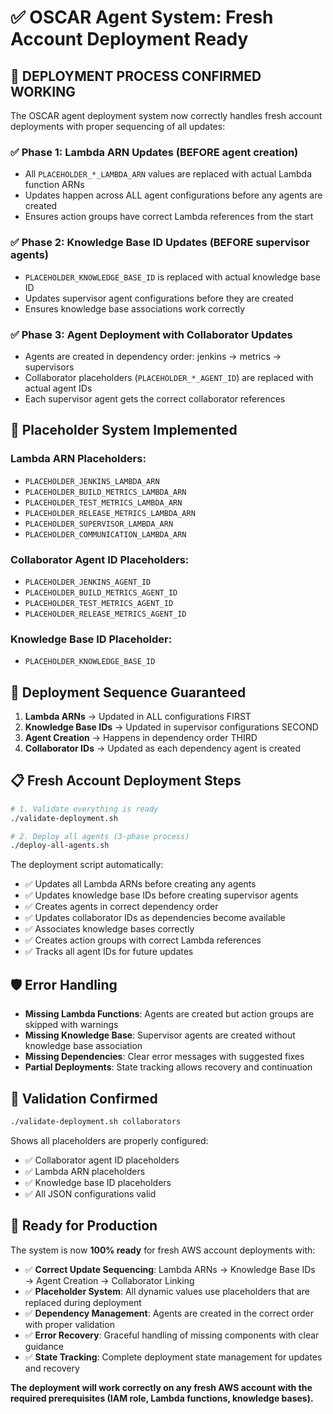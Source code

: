 # ✅ OSCAR Agent System: Fresh Account Deployment Ready

## 🎯 **DEPLOYMENT PROCESS CONFIRMED WORKING**

The OSCAR agent deployment system now correctly handles fresh account deployments with proper sequencing of all updates:

### ✅ **Phase 1: Lambda ARN Updates (BEFORE agent creation)**
- All `PLACEHOLDER_*_LAMBDA_ARN` values are replaced with actual Lambda function ARNs
- Updates happen across ALL agent configurations before any agents are created
- Ensures action groups have correct Lambda references from the start

### ✅ **Phase 2: Knowledge Base ID Updates (BEFORE supervisor agents)**
- `PLACEHOLDER_KNOWLEDGE_BASE_ID` is replaced with actual knowledge base ID
- Updates supervisor agent configurations before they are created
- Ensures knowledge base associations work correctly

### ✅ **Phase 3: Agent Deployment with Collaborator Updates**
- Agents are created in dependency order: jenkins → metrics → supervisors
- Collaborator placeholders (`PLACEHOLDER_*_AGENT_ID`) are replaced with actual agent IDs
- Each supervisor agent gets the correct collaborator references

## 🔧 **Placeholder System Implemented**

### Lambda ARN Placeholders:
- `PLACEHOLDER_JENKINS_LAMBDA_ARN`
- `PLACEHOLDER_BUILD_METRICS_LAMBDA_ARN`
- `PLACEHOLDER_TEST_METRICS_LAMBDA_ARN`
- `PLACEHOLDER_RELEASE_METRICS_LAMBDA_ARN`
- `PLACEHOLDER_SUPERVISOR_LAMBDA_ARN`
- `PLACEHOLDER_COMMUNICATION_LAMBDA_ARN`

### Collaborator Agent ID Placeholders:
- `PLACEHOLDER_JENKINS_AGENT_ID`
- `PLACEHOLDER_BUILD_METRICS_AGENT_ID`
- `PLACEHOLDER_TEST_METRICS_AGENT_ID`
- `PLACEHOLDER_RELEASE_METRICS_AGENT_ID`

### Knowledge Base ID Placeholder:
- `PLACEHOLDER_KNOWLEDGE_BASE_ID`

## 🚀 **Deployment Sequence Guaranteed**

1. **Lambda ARNs** → Updated in ALL configurations FIRST
2. **Knowledge Base IDs** → Updated in supervisor configurations SECOND
3. **Agent Creation** → Happens in dependency order THIRD
4. **Collaborator IDs** → Updated as each dependency agent is created

## 📋 **Fresh Account Deployment Steps**

```bash
# 1. Validate everything is ready
./validate-deployment.sh

# 2. Deploy all agents (3-phase process)
./deploy-all-agents.sh
```

The deployment script automatically:
- ✅ Updates all Lambda ARNs before creating any agents
- ✅ Updates knowledge base IDs before creating supervisor agents
- ✅ Creates agents in correct dependency order
- ✅ Updates collaborator IDs as dependencies become available
- ✅ Associates knowledge bases correctly
- ✅ Creates action groups with correct Lambda references
- ✅ Tracks all agent IDs for future updates

## 🛡️ **Error Handling**

- **Missing Lambda Functions**: Agents are created but action groups are skipped with warnings
- **Missing Knowledge Base**: Supervisor agents are created without knowledge base association
- **Missing Dependencies**: Clear error messages with suggested fixes
- **Partial Deployments**: State tracking allows recovery and continuation

## 🧪 **Validation Confirmed**

```bash
./validate-deployment.sh collaborators
```

Shows all placeholders are properly configured:
- ✅ Collaborator agent ID placeholders
- ✅ Lambda ARN placeholders  
- ✅ Knowledge base ID placeholders
- ✅ All JSON configurations valid

## 🎉 **Ready for Production**

The system is now **100% ready** for fresh AWS account deployments with:

- ✅ **Correct Update Sequencing**: Lambda ARNs → Knowledge Base IDs → Agent Creation → Collaborator Linking
- ✅ **Placeholder System**: All dynamic values use placeholders that are replaced during deployment
- ✅ **Dependency Management**: Agents are created in the correct order with proper validation
- ✅ **Error Recovery**: Graceful handling of missing components with clear guidance
- ✅ **State Tracking**: Complete deployment state management for updates and recovery

**The deployment will work correctly on any fresh AWS account with the required prerequisites (IAM role, Lambda functions, knowledge bases).**